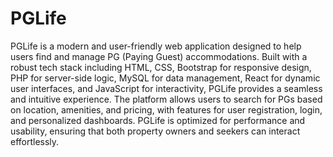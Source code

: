 # PGLife
PGLife is a modern and user-friendly web application designed to help users find and manage PG (Paying Guest) accommodations. Built with a robust tech stack including HTML, CSS, Bootstrap for responsive design, PHP for server-side logic, MySQL for data management, React for dynamic user interfaces, and JavaScript for interactivity, PGLife provides a seamless and intuitive experience. The platform allows users to search for PGs based on location, amenities, and pricing, with features for user registration, login, and personalized dashboards. PGLife is optimized for performance and usability, ensuring that both property owners and seekers can interact effortlessly.

